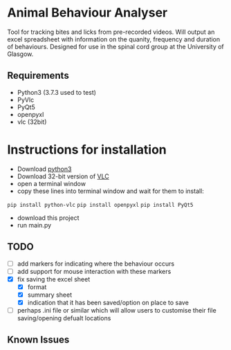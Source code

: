 # Animal Behaviour Analyser

Tool for tracking bites and licks from pre-recorded videos.
Will output an excel spreadsheet with information on the quanity, frequency and duration of behaviours.
Designed for use in the spinal cord group at the University of Glasgow.

## Requirements

- Python3 (3.7.3 used to test)
- PyVlc
- PyQt5
- openpyxl
- vlc (32bit)

# Instructions for installation

- Download [python3](https://www.python.org/)
- Download 32-bit version of [VLC](https://www.videolan.org/vlc/index.en-GB.html)
- open a terminal window
- copy these lines into terminal window and wait for them to install:

`pip install python-vlc`
`pip install openpyxl`
`pip install PyQt5`

- download this project
- run main.py

## TODO

- [ ] add markers for indicating where the behaviour occurs
- [ ] add support for mouse interaction with these markers
- [x] fix saving the excel sheet
  - [x] format
  - [x] summary sheet
  - [x] indication that it has been saved/option on place to save
- [ ] perhaps .ini file or similar which will allow users to customise their file saving/opening defualt locations

## Known Issues
